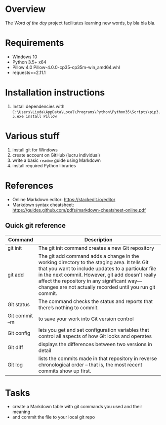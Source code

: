 # Overview

The *Word of the day* project facilitates learning new words, by bla bla bla.


# Requirements

* Windows 10
* Python 3.5+ x64
* Pillow 4.0 Pillow-4.0.0-cp35-cp35m-win_amd64.whl
* requests==2.11.1

# Installation instructions

1. Install dependencies with `C:\Users\Liuda\AppData\Local\Programs\Python\Python35\Scripts\pip3.5.exe install Pillow`




# Various stuff

1. install git for Windows
2. create account on GitHub (lucru individual)
3. write a basic `readme` guide using Markdown
4. install required Python libraries



# References

* Online Markdown editor: https://stackedit.io/editor
* Markdown syntax cheatsheet: https://guides.github.com/pdfs/markdown-cheatsheet-online.pdf

## Quick git reference

Command      |   Description
----------------|-------------------------------------------------------------------------------------------
git init          | The git init command creates a new Git repository
git add         | The git add command adds a change in the working directory to the staging area. It tells Git that you want to include updates to a particular file in the next commit. However, git add doesn't really affect the repository in any significant way—changes are not actually recorded until you run git commit.
Git status     |The command checks the status and reports that there’s nothing to commit.
Git commit <file> –m <message> | to save your work into Git version control
Git config     | lets you get and set configuration variables that control all aspects of how Git looks and operates
Git diff  | displays the differences between two versions in detail
Git log | lists the commits made in that repository in reverse chronological order – that is, the most recent commits show up first.


# Tasks

* create a Markdown table with git commands you used and their meaning
* and commit the file to your local git repo


